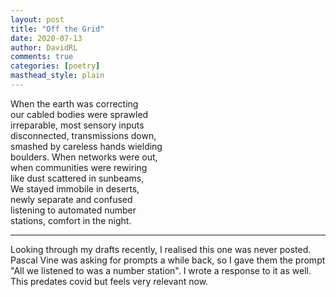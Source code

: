 ```yaml
---
layout: post
title: "Off the Grid"
date: 2020-07-13
author: DavidRL
comments: true
categories: [poetry]
masthead_style: plain
---
```


When the earth was correcting  
our cabled bodies were sprawled  
irreparable, most sensory inputs  
disconnected, transmissions down,  
smashed by careless hands wielding  
boulders. When networks were out,  
when communities were rewiring  
like dust scattered in sunbeams,  
We stayed immobile in deserts,  
newly separate and confused  
listening to automated number   
stations, comfort in the night.  

***
Looking through my drafts recently, I realised this one was never posted. Pascal Vine was asking for prompts a while back, so I gave them the prompt "All we listened to was a number station". I wrote a response to it as well. This predates covid but feels very relevant now.
